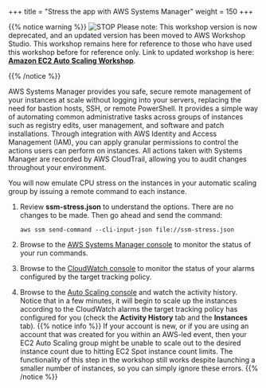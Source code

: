 +++
title = "Stress the app with AWS Systems Manager"
weight = 150
+++

{{% notice warning %}}
![STOP](../images/stop_small.png)
Please note: This workshop version is now deprecated, and an updated version has been moved to AWS Workshop Studio. This workshop remains here for reference to those who have used this workshop before for reference only. Link to updated workshop is here: **[Amazon EC2 Auto Scaling Workshop](https://catalog.us-east-1.prod.workshops.aws/workshops/0a0fe16c-8693-4d23-8679-4f1701dbd2b0/en-US)**.

{{% /notice %}}


AWS Systems Manager provides you safe, secure remote management of your instances at scale without logging into your servers, replacing the need for bastion hosts, SSH, or remote PowerShell. It provides a simple way of automating common administrative tasks across groups of instances such as registry edits, user management, and software and patch installations. Through integration with AWS Identity and Access Management (IAM), you can apply granular permissions to control the actions users can perform on instances. All actions taken with Systems Manager are recorded by AWS CloudTrail, allowing you to audit changes throughout your environment.

You will now emulate CPU stress on the instances in your automatic scaling group by issuing a remote command to each instance.

1. Review **ssm-stress.json** to understand the options. There are no changes to be made. Then go ahead and send the command:

	```
	aws ssm send-command --cli-input-json file://ssm-stress.json
	```   

1. Browse to the [AWS Systems Manager console](https://console.aws.amazon.com/systems-manager/run-command/executing-commands) to monitor the status of your run  commands.

1. Browse to the [CloudWatch console](https://console.aws.amazon.com/cloudwatch/home?#alarm:alarmFilter=ANY) to monitor the status of your alarms configured by the target tracking policy.

1. Browse to the [Auto Scaling console](https://console.aws.amazon.com/ec2/autoscaling/home#AutoScalingGroups:view=details) and watch the activity history. Notice that in a few minutes, it will begin to scale up the instances according to the CloudWatch alarms the target tracking policy has configured for you (check the **Activity History** tab and the **Instances** tab).
{{% notice info %}}
If your account is new, or if you are using an account that was created for you within an AWS-led event, then your EC2 Auto Scaling group might be unable to scale out to the desired instance count due to hitting EC2 Spot instance count limits. The functionality of this step in the workshop still works despite launching a smaller number of instances, so you can simply ignore these errors.
{{% /notice %}}